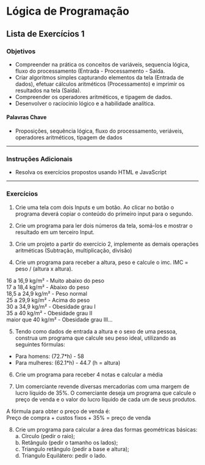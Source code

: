 # Lógica de Programação 
## Lista de Exercícios 1 
### Objetivos
- Compreender na prática os conceitos de variáveis, sequencia lógica, fluxo do processamento (Entrada - Processamento - Saída. 
- Criar algoritmos simples capturando elementos da tela (Entrada de dados), efetuar cálculos aritméticos (Processamento) e imprimir os resultados na tela (Saída). 
- Compreender os operadores aritméticos, e tipagem de dados.   
- Desenvolver o racíocinio lógico e a habilidade analítica. 
#### Palavras Chave  
- Proposições, sequência lógica, fluxo do processamento, veriáveis, operadores aritméticos, tipagem de dados

---
### Instruções Adicionais 
- Resolva os exercícios propostos usando HTML e JavaScript 

--- 
### Exercícios 
1. Crie uma tela com dois Inputs e um botão. Ao clicar no botão o programa deverá copiar o conteúdo do primeiro input para o segundo.

2. Crie um programa para ler dois números da tela, somá-los e mostrar o resultado em um terceiro Input. 

3. Crie um projeto a partir do exercício 2, implemente as demais operações aritméticas (Subtração, multiplicação, divisão) 

4. Crie um programa para receber a altura, peso  e calcule o imc.
  IMC = peso / (altura x altura).

16 a 16,9 kg/m² - Muito abaixo do peso  
17 a 18,4 kg/m² - Abaixo do peso   
18,5 a 24,9 kg/m² - Peso normal   
25 a 29,9 kg/m² - Acima do peso   
30 a 34,9 kg/m² - Obesidade grau I   
35 a 40 kg/m² - Obesidade grau II   
maior que 40 kg/m² - Obesidade grau III...   

5. Tendo como dados de entrada a altura e o sexo de uma pessoa, construa um programa que calcule seu peso ideal, utilizando as seguintes fórmulas:
-    Para homens: (72.7*h) - 58
-    Para mulheres: (62.1*h) - 44.7 (h = altura)

6. Crie um programa para receber 4 notas e calcular a média

7. Um comerciante revende diversas mercadorias com uma margem de lucro líquido de 35%. O comerciante deseja um programa que calcule o preço de venda e o valor do lucro líquido de cada um de seus produtos.  
 
 A fórmula para obter o preço de venda é:  
 Preço de compra + custos fixos + 35% = preço de venda 

   
8. Crie um programa para calcular a área das formas geométricas básicas:  
a.	Círculo (pedir o raio);  
b.	Retângulo (pedir o tamanho os lados);  
c.	Triangulo retângulo (pedir a base e altura);  
d.	Triangulo Equilátero: pedir o lado.





  